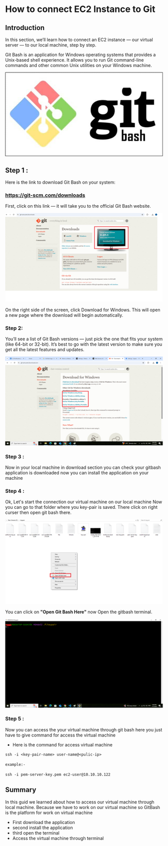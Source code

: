 # How to connect EC2 Instance to Git

## Introduction
In this section, we’ll learn how to connect an EC2 instance — our virtual server — to our local machine, step by step.

Git Bash is an application for Windows operating systems that provides a Unix-based shell experience. It allows you to run Git command-line commands and other common Unix utilities on your Windows machine.

![alt text](GitBashLogo.jpg)

## Step 1 :
Here is the link to download Git Bash on your system:

### https://git-scm.com/downloads

First, click on this link — it will take you to the official Git Bash website.

![alt text](download.png)

On the right side of the screen, click Download for Windows. This will open a new page where the download will begin automatically.

### Step 2: 
You’ll see a list of Git Bash versions — just pick the one that fits your system (like 64-bit or 32-bit). It’s best to go with the latest version to make sure you get all the latest features and updates.

![alt text](extantion.png)

### Step 3 :
Now in your local machine in download section you can check your gitbash application is downloaded now you can install the application on your machine 

### Step 4 :
Ok, Let's start the connection our virtual machine on our local machine 
Now you can go to that folder where you key-pair is saved. There click on right curser then open git bash there. 

![alt text](gitbashpath.png)

You can click on **"Open Git Bash Here"**
now Open the gitbash terminal. 

![alt text](bashterminal.png)

### Step 5 :
Now you can access the your virtual machine through git bash here 
you just have to give command for access the virtual machine 

- Here is the command for access virtual machine 

```
ssh -i <key-pair-name> user-name@<pulic-ip>

example:- 

ssh -i pem-server-key.pem ec2-user@10.10.10.122
```
## Summary
In this guid we learned about how to access our virtual machine through local machine. Because we have to work on our virtual machine so GitBash is the platform for work on virtual machine 
- First download the application 
- second install the application 
- third open the terminal 
- Access the virtual machine through terminal 
